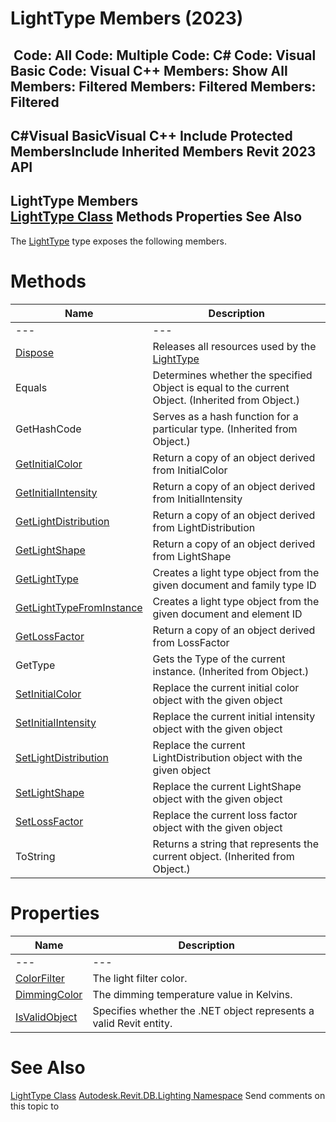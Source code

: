# LightType Members (2023)

﻿
 Code: All Code: Multiple Code: C# Code: Visual Basic Code: Visual C++  Members: Show All Members: Filtered Members: Filtered Members: Filtered   
---  
C#Visual BasicVisual C++
Include Protected MembersInclude Inherited Members
Revit 2023 API  
---  
LightType Members  
[LightType Class](42c83d85-60cd-52c3-7b97-b89e81d7d9fe.md "LightType Class") Methods Properties See Also  
---  
The [LightType](42c83d85-60cd-52c3-7b97-b89e81d7d9fe.md "LightType Class") type exposes the following members.
# Methods
| Name | Description |
| --- | --- |
| --- | --- | --- |
| [Dispose](b9c1777b-a7e0-286d-b52b-730269c0523f.md "Dispose Method") | Releases all resources used by the [LightType](42c83d85-60cd-52c3-7b97-b89e81d7d9fe.md "LightType Class") |
| Equals | Determines whether the specified Object is equal to the current Object. (Inherited from Object.) |
| GetHashCode | Serves as a hash function for a particular type.  (Inherited from Object.) |
| [GetInitialColor](e0fdfc8c-c842-1291-3993-e66efa501953.md "GetInitialColor Method") | Return a copy of an object derived from InitialColor |
| [GetInitialIntensity](3ac41b1a-a2a8-c15f-6bba-eb41e48006c6.md "GetInitialIntensity Method") | Return a copy of an object derived from InitialIntensity |
| [GetLightDistribution](8c915d67-4a0c-3a92-36f3-64cdba5f59a5.md "GetLightDistribution Method") | Return a copy of an object derived from LightDistribution |
| [GetLightShape](0686aa9f-7b29-3d3c-b17f-926c96750cde.md "GetLightShape Method") | Return a copy of an object derived from LightShape |
| [GetLightType](2cf4fd38-92b9-cc32-12d8-b08851669d1d.md "GetLightType Method") | Creates a light type object from the given document and family type ID |
| [GetLightTypeFromInstance](0b28606c-a767-a3ef-725f-4ff3edac2cac.md "GetLightTypeFromInstance Method") | Creates a light type object from the given document and element ID |
| [GetLossFactor](70ea1fae-a218-8367-25ca-a9fa13237b70.md "GetLossFactor Method") | Return a copy of an object derived from LossFactor |
| GetType | Gets the Type of the current instance. (Inherited from Object.) |
| [SetInitialColor](cb6977dd-71bc-7271-fda0-0c72c8e45d38.md "SetInitialColor Method") | Replace the current initial color object with the given object |
| [SetInitialIntensity](0efb807e-bc7f-50dc-886f-ab8e9958901a.md "SetInitialIntensity Method") | Replace the current initial intensity object with the given object |
| [SetLightDistribution](b5a83b94-c75b-f7d7-bd38-310c6e89bc3b.md "SetLightDistribution Method") | Replace the current LightDistribution object with the given object |
| [SetLightShape](76754532-8954-48aa-f515-c0d5a4e3ef8b.md "SetLightShape Method") | Replace the current LightShape object with the given object |
| [SetLossFactor](8cec0b52-0c27-b59d-2751-3fef3e996676.md "SetLossFactor Method") | Replace the current loss factor object with the given object |
| ToString | Returns a string that represents the current object. (Inherited from Object.) |

# Properties
| Name | Description |
| --- | --- |
| --- | --- | --- |
| [ColorFilter](c9d73694-2f9b-9801-6310-484b337d4069.md "ColorFilter Property") | The light filter color. |
| [DimmingColor](8b0cde8f-3228-045d-17cf-ae2b5dbe0b91.md "DimmingColor Property") | The dimming temperature value in Kelvins. |
| [IsValidObject](5b5f1e73-8f56-538d-138d-05d7143bb055.md "IsValidObject Property") | Specifies whether the .NET object represents a valid Revit entity. |

# See Also
[LightType Class](42c83d85-60cd-52c3-7b97-b89e81d7d9fe.md "LightType Class")
[Autodesk.Revit.DB.Lighting Namespace](a6a04f07-7fd2-0a4e-12e7-01842ee6daaf.md "Autodesk.Revit.DB.Lighting Namespace")
Send comments on this topic to 